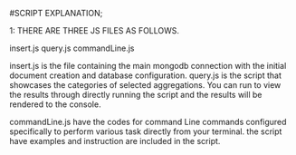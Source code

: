 #SCRIPT EXPLANATION;

1: THERE ARE THREE JS FILES AS FOLLOWS.

insert.js 
query.js 
commandLine.js 

insert.js is the file containing the main mongodb connection with the initial document creation and database configuration. 
query.js is the script that showcases the categories of selected aggregations. You can run to view the results through directly running the script and the results will be rendered to the console. 

commandLine.js have the codes for command Line commands configured specifically to perform various task directly from your terminal. the script have examples and instruction are included in the script.
